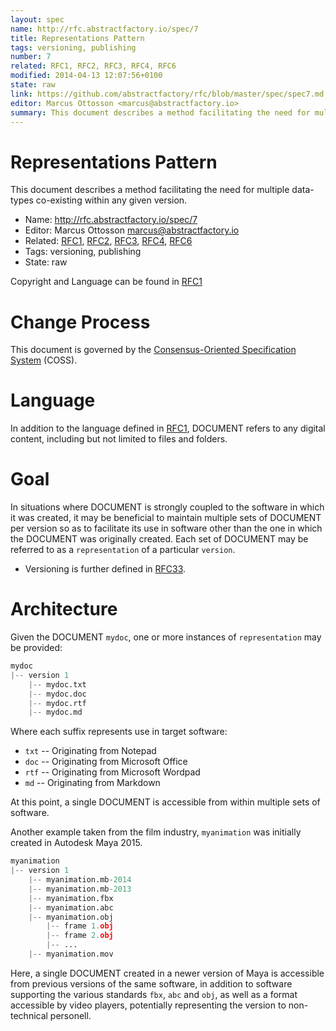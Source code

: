 ```yaml
---
layout: spec
name: http://rfc.abstractfactory.io/spec/7
title: Representations Pattern
tags: versioning, publishing
number: 7
related: RFC1, RFC2, RFC3, RFC4, RFC6
modified: 2014-04-13 12:07:56+0100
state: raw
link: https://github.com/abstractfactory/rfc/blob/master/spec/spec7.md
editor: Marcus Ottosson <marcus@abstractfactory.io>
summary: This document describes a method facilitating the need for multiple data-types co-existing within any given version.
---
```


# Representations Pattern

This document describes a method facilitating the need for multiple data-types co-existing within any given version.

* Name: http://rfc.abstractfactory.io/spec/7
* Editor: Marcus Ottosson <marcus@abstractfactory.io>
* Related: [RFC1](http://rfc.abstractfactory.io/spec/1), [RFC2](http://rfc.abstractfactory.io/spec/2), [RFC3](http://rfc.abstractfactory.io/spec/3), [RFC4](http://rfc.abstractfactory.io/spec/4), [RFC6](http://rfc.abstractfactory.io/spec/6)
* Tags: versioning, publishing
* State: raw

Copyright and Language can be found in [RFC1](http://rfc.abstractfactory.io/spec/1)

# Change Process

This document is governed by the [Consensus-Oriented Specification System](http://www.digistan.org/spec:1/COSS) (COSS).

# Language

In addition to the language defined in [RFC1](http://rfc.abstractfactory.io/spec/1), DOCUMENT refers to any digital content, including but not limited to files and folders.

# Goal

In situations where DOCUMENT is strongly coupled to the software in which it was created, it may be beneficial to maintain multiple sets of DOCUMENT per version so as to facilitate its use in software other than the one in which the DOCUMENT was originally created. Each set of DOCUMENT may be referred to as a `representation` of a particular `version`.

* Versioning is further defined in [RFC33](http://rfc.abstractfactory.io/spec/33).

# Architecture

Given the DOCUMENT `mydoc`, one or more instances of `representation` may be provided:

```python
mydoc
|-- version 1
	|-- mydoc.txt
	|-- mydoc.doc
	|-- mydoc.rtf
	|-- mydoc.md
```

Where each suffix represents use in target software:

* `txt` 	-- Originating from Notepad
* `doc` 	-- Originating from Microsoft Office
* `rtf` 	-- Originating from Microsoft Wordpad
* `md`		-- Originating from Markdown

At this point, a single DOCUMENT is accessible from within multiple sets of software.

Another example taken from the film industry, `myanimation` was initially created in Autodesk Maya 2015.

```python
myanimation
|-- version 1
	|-- myanimation.mb-2014
	|-- myanimation.mb-2013
	|-- myanimation.fbx
	|-- myanimation.abc
	|-- myanimation.obj
		|-- frame 1.obj
		|-- frame 2.obj
		|-- ...
	|-- myanimation.mov
```

Here, a single DOCUMENT created in a newer version of Maya is accessible from previous versions of the same software, in addition to software supporting the various standards `fbx`, `abc` and `obj`, as well as a format accessible by video players, potentially representing the version to non-technical personell.
